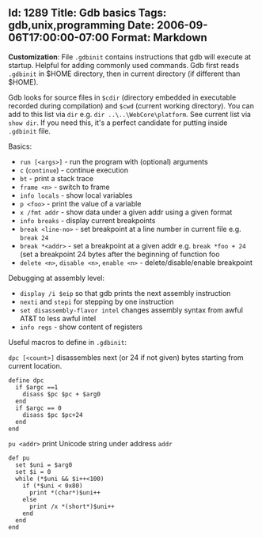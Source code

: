 Id: 1289
Title: Gdb basics
Tags: gdb,unix,programming
Date: 2006-09-06T17:00:00-07:00
Format: Markdown
--------------
**Customization**: File `.gdbinit` contains instructions that gdb will execute
at startup. Helpful for adding commonly used commands. Gdb first reads `.gdbinit`
in $HOME directory, then in current directory (if different than $HOME).

Gdb looks for source files in `$cdir` (directory embedded in executable
recorded during compilation) and `$cwd` (current working directory). You can
add to this list via `dir` e.g. `dir ..\..\WebCore\platform`. See current
list via `show dir`. If you need this, it's a perfect candidate for putting
inside `.gdbinit` file.

Basics:

* `run [<args>]` - run the program with (optional) arguments
* `c` (`continue`) - continue execution
* `bt` - print a stack trace
* `frame <n>` - switch to frame <n>
* `info locals` - show local variables
* `p <foo>` - print the value of a variable
* `x /fmt addr` - show data under a given addr using a given format
* `info breaks` - display current breakpoints
* `break <line-no>` - set breakpoint at a line number <line-no> in current file e.g. `break 24`
* `break *<addr>` - set a breakpoint at a given addr e.g. `break *foo + 24` (set a breakpoint 24 bytes
   after the beginning of function foo
* `delete <n>`, `disable <n>`, `enable <n>` - delete/disable/enable breakpoint <n>

Debugging at assembly level:

* `display /i $eip` so that gdb prints the next assembly instruction
* `nexti` and `stepi` for stepping by one instruction
* `set disassembly-flavor intel` changes assembly syntax from awful AT&T to less awful intel
* `info regs` - show content of registers

Useful macros to define in `.gdbinit`:

`dpc [<count>]` disassembles next <count> (or 24 if not given) bytes starting from current location.
```
define dpc
  if $argc ==1
    disass $pc $pc + $arg0
  end
  if $argc == 0
    disass $pc $pc+24
  end
end
```

`pu <addr>` print Unicode string under address `addr`
```
def pu
  set $uni = $arg0
  set $i = 0
  while (*$uni && $i++<100)
    if (*$uni < 0x80)
      print *(char*)$uni++
    else
      print /x *(short*)$uni++
    end
  end
end
```
